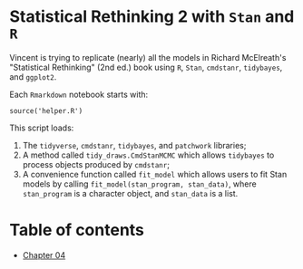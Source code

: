 # Statistical Rethinking 2 with `Stan` and `R`

Vincent is trying to replicate (nearly) all the models in Richard McElreath's "Statistical Rethinking" (2nd ed.) book using `R`, `Stan`, `cmdstanr`, `tidybayes`, and `ggplot2`.

Each `Rmarkdown` notebook starts with:

`source('helper.R')`

This script loads:

1. The `tidyverse`, `cmdstanr`, `tidybayes`, and `patchwork` libraries; 
2. A method called `tidy_draws.CmdStanMCMC` which allows `tidybayes` to process objects produced by `cmdstanr`; 
3. A convenience function called `fit_model` which allows users to fit Stan models by calling `fit_model(stan_program, stan_data)`, where `stan_program` is a character object, and `stan_data` is a list.

# Table of contents

* [Chapter 04](https://vincentarelbundock.github.io/rethinking2/04.html)


